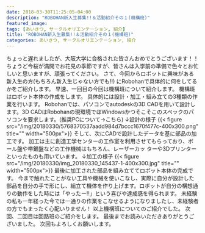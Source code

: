 ```yaml
---
date: 2018-03-30T11:25:05-04:00
description: "ROBOHAN新入生募集!!＆活動紹介その１(機構班)"
featured_image: 
tags: [あいさつ, サークルオリエンテーション, 紹介]
title: "ROBOHAN新入生募集!!＆活動紹介その１(機構班)"
categories: あいさつ, サークルオリエンテーション, 紹介
---
```


ちょっと遅れましたが、大阪大学に合格された皆さんおめでとうございます！！
ちょうど今桜が満開でお花見の季節ですが、皆さんは入学前の準備で色々とお忙しいと思いますが、頑張ってください。
さて、今回からロボットに興味がある新入生の方(もちろん新入生じゃない方でも!!) にRobohanで具体的に何をしてるかをご紹介します。
早速、一回目の今回は機構班について紹介します。
機構班はロボット本体の作成をします。
具体的には設計・加工・組み立ての3種類の作業を行います。
Robohanでは、パソコンでautodeskの3D CADを用いて設計します。3D CADはRobohanの現環境ではWindowsかつそこそこのスペックのパソコンを要求します。(推奨PCについて->こちら)
↓設計の様子
{{< figure src="/img/20180330/5768370537aadd984d7bccc1670f477c-400x300.png" title="" width="500px">}}
そして、次にCADで設計したデータを基に部品の加工です。
加工は主に創造工学センターの工作室を利用させてもらっており、ボール盤や帯鋸盤などの工作機械はもちろん、レーザーカッ
ターや3Dプリンターといったものも用いています。
↓加工の様子
{{< figure src="/img/20180330/img_20180330_145437-1-400x300.jpg" title="" width="500px">}}
最後に加工された部品を組み立ててロボット本体の完成です。
今まで触れたことがない工具や機械を使いこなし、実際に自分が設計した部品を自分の手で形にし、組立て機体を作り上げます。ロボットが自分の構想通りの動作をした時には「やったー!!」という喜びや達成感を得られます。
未経験の私も一年経った今では一通りの作業をこなせるようになりましたし、未経験者の方でもまったく心配いりません！
以上機構班についてのご紹介でした。
次回、二回目は回路班のご紹介をします。
最後までお読みいただきありがとうございました。
次回もよろしくお願いします。
